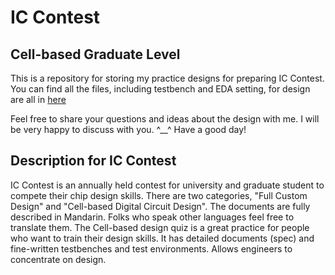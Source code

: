 # IC Contest 
## Cell-based Graduate Level 
This is a repository for storing my practice designs for preparing IC Contest.
You can find all the files, including testbench and EDA setting, for design are all in [here](https://drive.google.com/drive/folders/19oqxRfa3Rkcyp9X53_FMo_EjVwa661to?usp=drive_link)

Feel free to share your questions and ideas about the design with me.
I will be very happy to discuss with you. ^__^
Have a good day!

## Description for IC Contest
IC Contest is an annually held contest for university and graduate student to compete their chip design skills.
There are two categories, "Full Custom Design" and "Cell-based Digital Circuit Design".
The documents are fully described in Mandarin. Folks who speak other languages feel free to translate them.
The Cell-based design quiz is a great practice for people who want to train their design skills. 
It has detailed documents (spec) and fine-written testbenches and test environments. 
Allows engineers to concentrate on design. 
